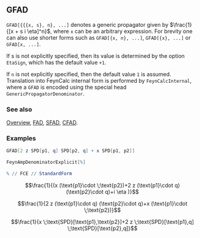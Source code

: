 ## GFAD

`GFAD[{{{x, s}, n}, ...]` denotes a generic propagator given by $\frac{1}{[x + s i \eta]^n}$, where `x` can be an arbitrary expression. For brevity one can also use shorter forms such as `GFAD[{x, n}, ...]`, `GFAD[{x}, ...]` or `GFAD[x, ...]`.

If s is not explicitly specified, then its value is determined by the option `EtaSign`, which has the default value `+1`.

If `n` is not explicitly specified, then the default value `1` is assumed. Translation into FeynCalc internal form is performed by `FeynCalcInternal`, where a `GFAD` is encoded using the special head `GenericPropagatorDenominator`.

### See also

[Overview](Extra/FeynCalc.md), [FAD](FAD.md), [SFAD](SFAD.md), [CFAD](CFAD.md).

### Examples

```mathematica
GFAD[2 z SPD[p1, q] SPD[p2, q] + x SPD[p1, p2]] 
 
FeynAmpDenominatorExplicit[%] 
 
% // FCE // StandardForm
```

$$\frac{1}{(x (\text{p1}\cdot \;\text{p2})+2 z (\text{p1}\cdot q) (\text{p2}\cdot q)+i \eta )}$$

$$\frac{1}{2 z (\text{p1}\cdot q) (\text{p2}\cdot q)+x (\text{p1}\cdot \;\text{p2})}$$

$$\frac{1}{x \;\text{SPD}[\text{p1},\text{p2}]+2 z \;\text{SPD}[\text{p1},q] \;\text{SPD}[\text{p2},q]}$$